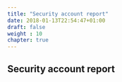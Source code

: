 ```yaml
---
title: "Security account report"
date: 2018-01-13T22:54:47+01:00
draft: false
weight : 10
chapter: true
---
```

## Security account report
